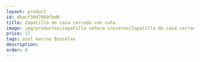 ```yaml
---
layout: product
id: dbacf30d7999fbd9
title: Zapatilla de casa cerrada con cuña
image: img/productos/zapatilla señora invierno/Zapatilla de casa cerrada con cuña=17=azul marino Biorelax.webp
price: 17
tags: azul marino Biorelax
description: 
order: 0
---
```

